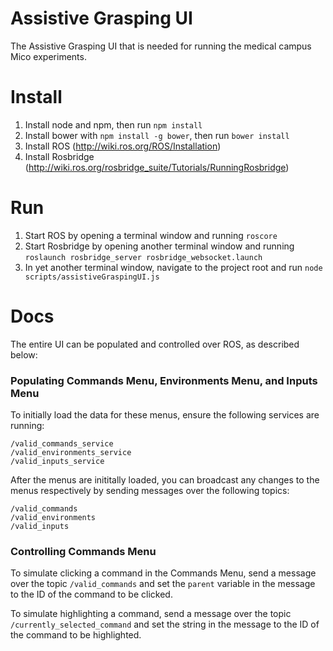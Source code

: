 # Assistive Grasping UI
The Assistive Grasping UI that is needed for running the medical campus Mico experiments.

# Install
1) Install node and npm, then run `npm install`
2) Install bower with `npm install -g bower`, then run `bower install` 
2) Install ROS (http://wiki.ros.org/ROS/Installation)
3) Install Rosbridge (http://wiki.ros.org/rosbridge_suite/Tutorials/RunningRosbridge)

# Run
1) Start ROS by opening a terminal window and running `roscore`
2) Start Rosbridge by opening another terminal window and running `roslaunch rosbridge_server rosbridge_websocket.launch`
3) In yet another terminal window, navigate to the project root and run `node scripts/assistiveGraspingUI.js`


# Docs

The entire UI can be populated and controlled over ROS, as described below:

### Populating Commands Menu, Environments Menu, and Inputs Menu

To initially load the data for these menus, ensure the following services are running:

```
/valid_commands_service
/valid_environments_service
/valid_inputs_service
```

After the menus are inititally loaded, you can broadcast any changes to the menus respectively by 
sending messages over the following topics:

```
/valid_commands
/valid_environments
/valid_inputs
```

### Controlling Commands Menu

To simulate clicking a command in the Commands Menu, send a message over the topic
`/valid_commands` and set the `parent` variable in the message to the ID of the command to be clicked.

To simulate highlighting a command, send a message over the topic
`/currently_selected_command` and set the string in the message to the ID of the command to be highlighted. 
